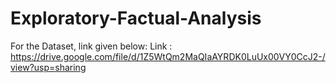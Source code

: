 # Exploratory-Factual-Analysis
For the Dataset, link given below:
Link : https://drive.google.com/file/d/1Z5WtQm2MaQIaAYRDK0LuUx00VY0CcJ2-/view?usp=sharing 
